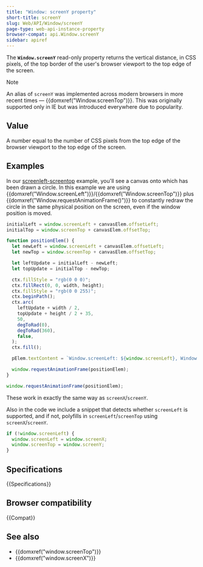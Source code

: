 ```yaml
---
title: "Window: screenY property"
short-title: screenY
slug: Web/API/Window/screenY
page-type: web-api-instance-property
browser-compat: api.Window.screenY
sidebar: apiref
---
```


The **`Window.screenY`** read-only property returns the vertical distance, in CSS pixels, of the top border of the user's browser viewport to the top edge of the screen.

> [!NOTE]
> An alias of `screenY` was implemented across modern browsers in more recent times — {{domxref("Window.screenTop")}}. This was originally supported only in IE but was introduced everywhere due to popularity.

## Value

A number equal to the number of CSS pixels from the top edge of the browser viewport to the top edge of the screen.

## Examples

In our [screenleft-screentop](https://mdn.github.io/dom-examples/screenleft-screentop/) example, you'll see a canvas onto which has been drawn a circle. In this example we are using {{domxref("Window.screenLeft")}}/{{domxref("Window.screenTop")}} plus {{domxref("Window.requestAnimationFrame()")}} to constantly redraw the circle in the same physical position on the screen, even if the window position is moved.

```js
initialLeft = window.screenLeft + canvasElem.offsetLeft;
initialTop = window.screenTop + canvasElem.offsetTop;

function positionElem() {
  let newLeft = window.screenLeft + canvasElem.offsetLeft;
  let newTop = window.screenTop + canvasElem.offsetTop;

  let leftUpdate = initialLeft - newLeft;
  let topUpdate = initialTop - newTop;

  ctx.fillStyle = "rgb(0 0 0)";
  ctx.fillRect(0, 0, width, height);
  ctx.fillStyle = "rgb(0 0 255)";
  ctx.beginPath();
  ctx.arc(
    leftUpdate + width / 2,
    topUpdate + height / 2 + 35,
    50,
    degToRad(0),
    degToRad(360),
    false,
  );
  ctx.fill();

  pElem.textContent = `Window.screenLeft: ${window.screenLeft}, Window.screenTop: ${window.screenTop}`;

  window.requestAnimationFrame(positionElem);
}

window.requestAnimationFrame(positionElem);
```

These work in exactly the same way as `screenX`/`screenY`.

Also in the code we include a snippet that detects whether `screenLeft` is supported, and if not, polyfills in `screenLeft`/`screenTop` using `screenX`/`screenY`.

```js
if (!window.screenLeft) {
  window.screenLeft = window.screenX;
  window.screenTop = window.screenY;
}
```

## Specifications

{{Specifications}}

## Browser compatibility

{{Compat}}

## See also

- {{domxref("window.screenTop")}}
- {{domxref("window.screenX")}}
